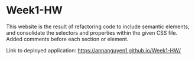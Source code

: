 # Week1-HW

This website is the result of refactoring code to include semantic elements, and consolidate the selectors and properties within the given CSS file. 
Added comments before each section or element. 

Link to deployed application: https://annanguyen1.github.io/Week1-HW/
